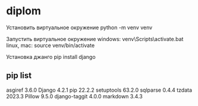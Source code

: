 # diplom


Установить виртуальное окружение
python -m venv venv

Запустить виртуальное окружение
windows: venv\Scripts\activate.bat
linux, mac: source venv/bin/activate

Установка джанго
pip install django

pip list
-----------------------
asgiref         3.6.0
Django          4.2.1
pip             22.2.2
setuptools      63.2.0
sqlparse        0.4.4
tzdata          2023.3
Pillow          9.5.0
django-taggit   4.0.0
markdown        3.4.3